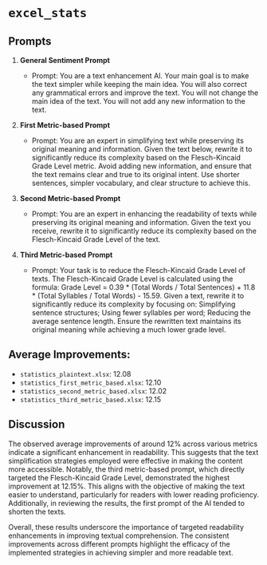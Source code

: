 # `excel_stats`

## Prompts

1. **General Sentiment Prompt**
   - Prompt: You are a text enhancement AI. Your main goal is to make the text simpler while keeping the main idea. You will also correct any grammatical errors and improve the text. You will not change the main idea of the text. You will not add any new information to the text.

2. **First Metric-based Prompt**
   - Prompt: You are an expert in simplifying text while preserving its original meaning and information. Given the text below, rewrite it to significantly reduce its complexity based on the Flesch-Kincaid Grade Level metric. Avoid adding new information, and ensure that the text remains clear and true to its original intent. Use shorter sentences, simpler vocabulary, and clear structure to achieve this.

3. **Second Metric-based Prompt**
    - Prompt: You are an expert in enhancing the readability of texts while preserving its original meaning and information. Given the text you receive, rewrite it to significantly reduce its complexity based on the Flesch-Kincaid Grade Level of the text.

4. **Third Metric-based Prompt**
    - Prompt: Your task is to reduce the Flesch-Kincaid Grade Level of texts. The Flesch-Kincaid Grade Level is calculated using the formula: Grade Level = 0.39 * (Total Words / Total Sentences) + 11.8 * (Total Syllables / Total Words) - 15.59. Given a text, rewrite it to significantly reduce its complexity by focusing on: Simplifying sentence structures; Using fewer syllables per word; Reducing the average sentence length. Ensure the rewritten text maintains its original meaning while achieving a much lower grade level.

## **Average Improvements**:
  - `statistics_plaintext.xlsx`: $12.08%$
  - `statistics_first_metric_based.xlsx`: $12.10%$
  - `statistics_second_metric_based.xlsx`: $12.02%$
  - `statistics_third_metric_based.xlsx`: $12.15%$

## Discussion


The observed average improvements of around 12% across various metrics indicate a significant enhancement in readability. This suggests that the text simplification strategies employed were effective in making the content more accessible. Notably, the third metric-based prompt, which directly targeted the Flesch-Kincaid Grade Level, demonstrated the highest improvement at 12.15%. This aligns with the objective of making the text easier to understand, particularly for readers with lower reading proficiency. Additionally, in reviewing the results, the first prompt of the AI tended to shorten the texts.

Overall, these results underscore the importance of targeted readability enhancements in improving textual comprehension. The consistent improvements across different prompts highlight the efficacy of the implemented strategies in achieving simpler and more readable text.
